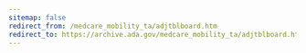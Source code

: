 ```yaml
---
sitemap: false 
redirect_from: /medcare_mobility_ta/adjtblboard.htm 
redirect_to: https://archive.ada.gov/medcare_mobility_ta/adjtblboard.htm 
---
```

